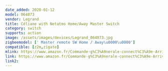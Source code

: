 ```yaml
---
date_added: 2020-01-12
model: 064873
vendor: Legrand
title: Céliane with Netatmo Home/Away Master Switch
category: switch
supports: action
image: /assets/images/devices/Legrand_064873.jpg
zigbeemodel: [' Master remote SW Home / Away\u0000\u0000']
compatible: [z2m,zigate]
mlink: https://www.amazon.fr/Commande-g%C3%A9nerale-connect%C3%A9e-Arriv%C3%A9e-C%C3%A9liane/dp/B07G4KSBXJ
link: https://www.amazon.fr/Commande-g%C3%A9nerale-connect%C3%A9e-Arriv%C3%A9e-C%C3%A9liane/dp/B07G4KSBXJ
link2: 
---
```


